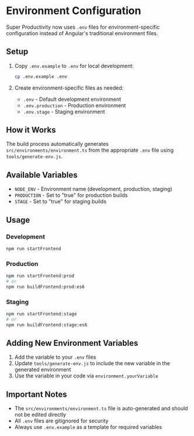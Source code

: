 # Environment Configuration

Super Productivity now uses `.env` files for environment-specific configuration instead of Angular's traditional environment files.

## Setup

1. Copy `.env.example` to `.env` for local development:

   ```bash
   cp .env.example .env
   ```

2. Create environment-specific files as needed:
   - `.env` - Default development environment
   - `.env.production` - Production environment
   - `.env.stage` - Staging environment

## How it Works

The build process automatically generates `src/environments/environment.ts` from the appropriate `.env` file using `tools/generate-env.js`.

## Available Variables

- `NODE_ENV` - Environment name (development, production, staging)
- `PRODUCTION` - Set to "true" for production builds
- `STAGE` - Set to "true" for staging builds

## Usage

### Development

```bash
npm run startFrontend
```

### Production

```bash
npm run startFrontend:prod
# or
npm run buildFrontend:prod:es6
```

### Staging

```bash
npm run startFrontend:stage
# or
npm run buildFrontend:stage:es6
```

## Adding New Environment Variables

1. Add the variable to your `.env` files
2. Update `tools/generate-env.js` to include the new variable in the generated environment
3. Use the variable in your code via `environment.yourVariable`

## Important Notes

- The `src/environments/environment.ts` file is auto-generated and should not be edited directly
- All `.env` files are gitignored for security
- Always use `.env.example` as a template for required variables

